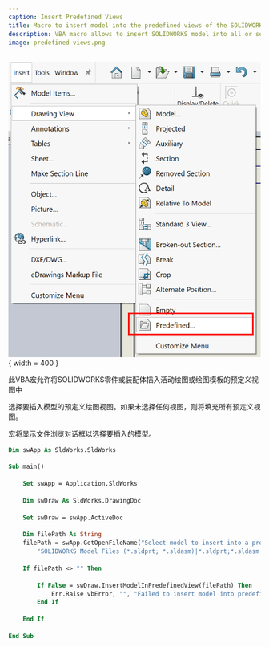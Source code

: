 ```yaml
---
caption: Insert Predefined Views
title: Macro to insert model into the predefined views of the SOLIDWORKS drawing template
description: VBA macro allows to insert SOLIDWORKS model into all or selected predefined views of the active drawing document
image: predefined-views.png
---
```

![SOLIDWORKS预定义视图](predefined-views.png){ width = 400 }

此VBA宏允许将SOLIDWORKS零件或装配体插入活动绘图或绘图模板的预定义视图中

选择要插入模型的预定义绘图视图。如果未选择任何视图，则将填充所有预定义视图。

宏将显示文件浏览对话框以选择要插入的模型。

~~~ vb
Dim swApp As SldWorks.SldWorks

Sub main()

    Set swApp = Application.SldWorks
    
    Dim swDraw As SldWorks.DrawingDoc
    
    Set swDraw = swApp.ActiveDoc
        
    Dim filePath As String
    filePath = swApp.GetOpenFileName("Select model to insert into a predefined views", "", _
        "SOLIDWORKS Model Files (*.sldprt; *.sldasm)|*.sldprt;*.sldasm|All Files (*.*)|*.*|", 0, "", "")
    
    If filePath <> "" Then
    
        If False = swDraw.InsertModelInPredefinedView(filePath) Then
            Err.Raise vbError, "", "Failed to insert model into predefined views"
        End If
    
    End If
    
End Sub
~~~

